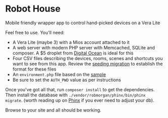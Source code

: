# Robot House

Mobile friendly wrapper app to control hand-picked 
devices on a Vera Lite

Feel free to use. You'll need:

* A Vera Lite (maybe 3) with a Mios account attached to it
* A web server with modern PHP server with Memcached, SQLite and composer. A $5 droplet from [Digital Ocean](https://www.digitalocean.com/?refcode=57135b769bba) is ideal for this
* Four CSV files describing the devices, rooms, scenes and shortcuts you want to see from this app. Review the [seeding migration](https://github.com/dmlogic/robot-house/blob/master/migrations/20150501132907_seed_data.php) to establish the format for these files
* An `environment.php` file based on the [sample](https://github.com/dmlogic/robot-house/blob/master/environment.sample.php)
* Be sure to set the `AUTH_PWD` value as per instructions 

Once you've got all that, run `composer install` to get the dependencies. Then install the database with `./vendor/robmorgan/phinx/bin/phinx migrate`. (worth reading up on [Phinx](https://phinx.org/) if you ever need to adjust your db).

Browse to your site and all should be working.